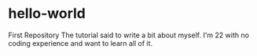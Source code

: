 # hello-world
First Repository 
The tutorial said to write a bit about myself. I'm 22 with no coding experience and want to learn all of it.
